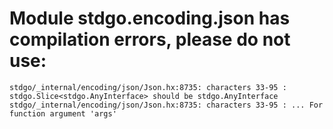 # Module stdgo.encoding.json has compilation errors, please do not use:
```
stdgo/_internal/encoding/json/Json.hx:8735: characters 33-95 : stdgo.Slice<stdgo.AnyInterface> should be stdgo.AnyInterface
stdgo/_internal/encoding/json/Json.hx:8735: characters 33-95 : ... For function argument 'args'

```

